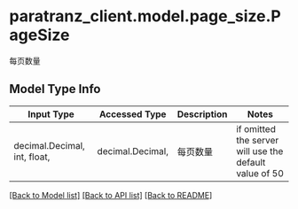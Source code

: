 # paratranz_client.model.page_size.PageSize

每页数量

## Model Type Info
Input Type | Accessed Type | Description | Notes
------------ | ------------- | ------------- | -------------
decimal.Decimal, int, float,  | decimal.Decimal,  | 每页数量 | if omitted the server will use the default value of 50

[[Back to Model list]](../../README.md#documentation-for-models) [[Back to API list]](../../README.md#documentation-for-api-endpoints) [[Back to README]](../../README.md)

